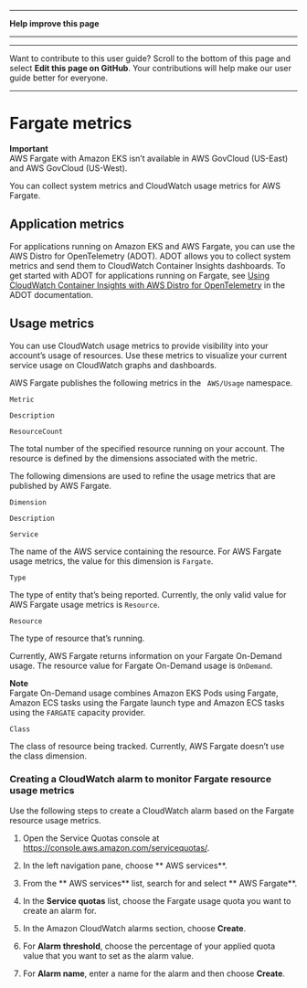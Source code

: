 --------

 **Help improve this page** 

--------

--------

Want to contribute to this user guide? Scroll to the bottom of this page and select **Edit this page on GitHub**\. Your contributions will help make our user guide better for everyone\.

--------

# Fargate metrics<a name="monitoring-fargate-usage"></a>

**Important**  
 AWS Fargate with Amazon EKS isn’t available in AWS GovCloud \(US\-East\) and AWS GovCloud \(US\-West\)\.

You can collect system metrics and CloudWatch usage metrics for AWS Fargate\.

## Application metrics<a name="fargate-application-metrics"></a>

For applications running on Amazon EKS and AWS Fargate, you can use the AWS Distro for OpenTelemetry \(ADOT\)\. ADOT allows you to collect system metrics and send them to CloudWatch Container Insights dashboards\. To get started with ADOT for applications running on Fargate, see [Using CloudWatch Container Insights with AWS Distro for OpenTelemetry](https://aws-otel.github.io/docs/getting-started/container-insights) in the ADOT documentation\.

## Usage metrics<a name="fargate-usage-metrics"></a>

You can use CloudWatch usage metrics to provide visibility into your account’s usage of resources\. Use these metrics to visualize your current service usage on CloudWatch graphs and dashboards\.

 AWS Fargate publishes the following metrics in the ` AWS/Usage` namespace\.

```
Metric
```

```
Description
```

 `ResourceCount` 

The total number of the specified resource running on your account\. The resource is defined by the dimensions associated with the metric\.

The following dimensions are used to refine the usage metrics that are published by AWS Fargate\.

```
Dimension
```

```
Description
```

 `Service` 

The name of the AWS service containing the resource\. For AWS Fargate usage metrics, the value for this dimension is `Fargate`\.

 `Type` 

The type of entity that’s being reported\. Currently, the only valid value for AWS Fargate usage metrics is `Resource`\.

 `Resource` 

The type of resource that’s running\.

Currently, AWS Fargate returns information on your Fargate On\-Demand usage\. The resource value for Fargate On\-Demand usage is `OnDemand`\.

**Note**  
Fargate On\-Demand usage combines Amazon EKS Pods using Fargate, Amazon ECS tasks using the Fargate launch type and Amazon ECS tasks using the `FARGATE` capacity provider\.

 `Class` 

The class of resource being tracked\. Currently, AWS Fargate doesn’t use the class dimension\.

### Creating a CloudWatch alarm to monitor Fargate resource usage metrics<a name="service-quota-alarm"></a>

Use the following steps to create a CloudWatch alarm based on the Fargate resource usage metrics\.

1. Open the Service Quotas console at [https://console\.aws\.amazon\.com/servicequotas/](https://console.aws.amazon.com/servicequotas/)\.

1. In the left navigation pane, choose ** AWS services**\.

1. From the ** AWS services** list, search for and select ** AWS Fargate**\.

1. In the **Service quotas** list, choose the Fargate usage quota you want to create an alarm for\.

1. In the Amazon CloudWatch alarms section, choose **Create**\.

1. For **Alarm threshold**, choose the percentage of your applied quota value that you want to set as the alarm value\.

1. For **Alarm name**, enter a name for the alarm and then choose **Create**\.